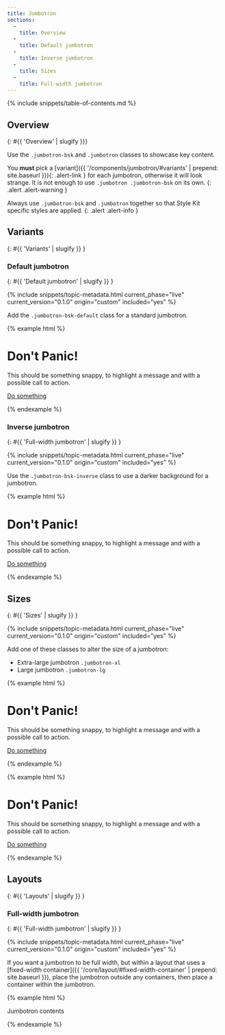 ```yaml
---
title: Jumbotron
sections:
  -
    title: Overview
  -
    title: Default jumbotron
  -
    title: Inverse jumbotron
  -
    title: Sizes
  -
    title: Full-width jumbotron
---
```


{% include snippets/table-of-contents.md %}

## Overview
{: #{{ 'Overview' | slugify }}}

Use the `.jumbotron-bsk` and `.jumbotron` classes to showcase key content.

You **must** pick a [variant]({{ '/components/jumbotron/#variants' | prepend: site.baseurl }}){: .alert-link } for each
jumbotron, otherwise it will look strange. It is not enough to use `.jumbotron .jumbotron-bsk` on its own.
{: .alert .alert-warning }

Always use `.jumbotron-bsk` and `.jumbotron` together so that Style Kit specific styles are applied.
{: .alert .alert-info }

## Variants
{: #{{ 'Variants' | slugify }} }

### Default jumbotron
{: #{{ 'Default jumbotron' | slugify }} }

{% include snippets/topic-metadata.html current_phase="live" current_version="0.1.0" origin="custom" included="yes" %}

Add the `.jumbotron-bsk-default` class for a standard jumbotron.

{% example html %}
<div class="jumbotron jumbotron-bsk jumbotron-bsk-default">
  <h1>Don't Panic!</h1>
  <p>This should be something snappy, to highlight a message and with a possible call to action.</p>
  <p><a class="btn btn-primary btn-lg btn-bsk btn-bsk-primary" href="#" role="button">Do something</a></p>
</div>
{% endexample %}

### Inverse jumbotron
{: #{{ 'Full-width jumbotron' | slugify }} }

{% include snippets/topic-metadata.html current_phase="live" current_version="0.1.0" origin="custom" included="yes" %}

Use the `.jumbotron-bsk-inverse` class to use a darker background for a jumbotron.

{% example html %}
<div class="jumbotron jumbotron-bsk jumbotron-bsk-inverse">
  <h1>Don't Panic!</h1>
  <p>This should be something snappy, to highlight a message and with a possible call to action.</p>
  <p><a class="btn btn-primary btn-lg btn-bsk btn-bsk-primary" href="#" role="button">Do something</a></p>
</div>
{% endexample %}

## Sizes
{: #{{ 'Sizes' | slugify }} }

{% include snippets/topic-metadata.html current_phase="live" current_version="0.1.0" origin="custom" included="yes" %}

Add one of these classes to alter the size of a jumbotron:

* Extra-large jumbotron `.jumbotron-xl`
* Large jumbotron `.jumbotron-lg`

{% example html %}
<div class="jumbotron jumbotron-bsk jumbotron-bsk-default jumbotron-bsk-lg">
  <h1>Don't Panic!</h1>
  <p>This should be something snappy, to highlight a message and with a possible call to action.</p>
  <p><a class="btn btn-primary btn-lg btn-bsk btn-bsk-primary" href="#" role="button">Do something</a></p>
</div>
{% endexample %}

{% example html %}
<div class="jumbotron jumbotron-bsk jumbotron-bsk-default jumbotron-bsk-xl">
  <h1>Don't Panic!</h1>
  <p>This should be something snappy, to highlight a message and with a possible call to action.</p>
  <p><a class="btn btn-primary btn-lg btn-bsk btn-bsk-primary" href="#" role="button">Do something</a></p>
</div>
{% endexample %}

## Layouts
{: #{{ 'Layouts' | slugify }} }

### Full-width jumbotron
{: #{{ 'Full-width jumbotron' | slugify }} }

{% include snippets/topic-metadata.html current_phase="live" current_version="0.1.0" origin="custom" included="yes" %}

If you want a jumbotron to be full width, but within a layout that uses a
[fixed-width container]({{ '/core/layout/#fixed-width-container' | prepend: site.baseurl }}), place the jumbotron
outside any containers, then place a container within the jumbotron.

{% example html %}
<!-- Content before the jumbotron, possibly in a container -->

<!-- Jumbotron, not in a container -->
<div class="jumbotron">
  <div class="container">
    <!-- Jumbotron contents only are contained in a fixed-width container -->
    Jumbotron contents
  </div>
</div>

<!-- Content after the jumbotron, probably in a container -->
{% endexample %}
